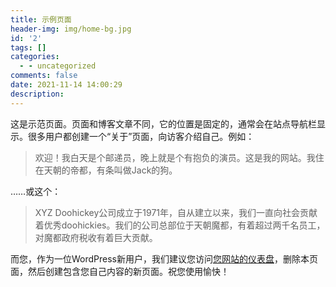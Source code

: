 ```yaml
---
title: 示例页面
header-img: img/home-bg.jpg
id: '2'
tags: []
categories:
  - - uncategorized
comments: false
date: 2021-11-14 14:00:29
description:
---
```


这是示范页面。页面和博客文章不同，它的位置是固定的，通常会在站点导航栏显示。很多用户都创建一个“关于”页面，向访客介绍自己。例如：

> 欢迎！我白天是个邮递员，晚上就是个有抱负的演员。这是我的网站。我住在天朝的帝都，有条叫做Jack的狗。

……或这个：

> XYZ Doohickey公司成立于1971年，自从建立以来，我们一直向社会贡献着优秀doohickies。我们的公司总部位于天朝魔都，有着超过两千名员工，对魔都政府税收有着巨大贡献。

而您，作为一位WordPress新用户，我们建议您访问[您网站的仪表盘](http://cosine.ren/wp-admin/)，删除本页面，然后创建包含您自己内容的新页面。祝您使用愉快！